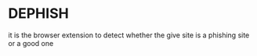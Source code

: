 # DEPHISH
it is the browser extension to detect whether the give site is a phishing site or a good one
